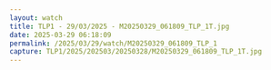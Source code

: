 ```yaml
---
layout: watch
title: TLP1 - 29/03/2025 - M20250329_061809_TLP_1T.jpg
date: 2025-03-29 06:18:09
permalink: /2025/03/29/watch/M20250329_061809_TLP_1
capture: TLP1/2025/202503/20250328/M20250329_061809_TLP_1T.jpg
---
```

